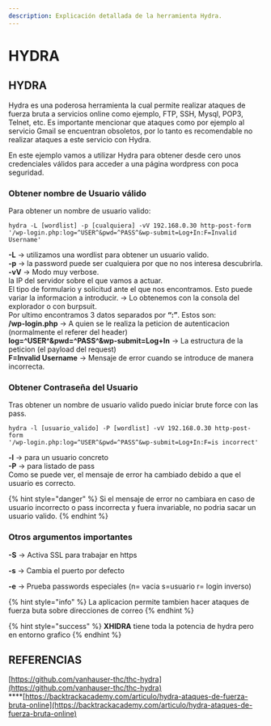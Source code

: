 ```yaml
---
description: Explicación detallada de la herramienta Hydra.
---
```


# HYDRA

## **HYDRA**

Hydra es una poderosa herramienta la cual permite realizar ataques de fuerza bruta a servicios online como ejemplo, FTP, SSH, Mysql, POP3, Telnet, etc. Es importante mencionar que ataques como por ejemplo al servicio Gmail se encuentran obsoletos, por lo tanto es recomendable no realizar ataques a este servicio con Hydra.

En este ejemplo vamos a utilizar Hydra para obtener desde cero unos credenciales válidos para acceder a una página wordpress con poca seguridad.

### Obtener nombre de Usuario válido

Para obtener un nombre de usuario valido:

```text
hydra -L [wordlist] -p [cualquiera] -vV 192.168.0.30 http-post-form 
'/wp-login.php:log=^USER^&pwd=^PASS^&wp-submit=Log+In:F=Invalid Username'
```

 **-L** → utilizamos una wordlist para obtener un usuario valido.  
 **-p** → la password puede ser cualquiera por que no nos interesa descubrirla.  
 **-vV** → Modo muy verbose.  
 la IP del servidor sobre el que vamos a actuar.  
 El tipo de formulario y solicitud ante el que nos encontramos. Esto puede variar la informacion a introducir. → Lo obtenemos con la consola del explorador o con burpsuit.  
 Por ultimo encontramos 3 datos separados por **“:”**. Estos son:  
 **/wp-login.php** → A quien se le realiza la peticion de autenticacion \(normalmente el referer del header\)  
 **log=^USER^&pwd=^PASS^&wp-submit=Log+In** → La estructura de la peticion \(el payload del request\)  
 **F=Invalid Username** → Mensaje de error cuando se introduce de manera incorrecta.

###  Obtener Contraseña del Usuario

Tras obtener un nombre de usuario valido puedo iniciar brute force con las pass.

```text
hydra -l [usuario_valido] -P [wordlist] -vV 192.168.0.30 http-post-form 
'/wp-login.php:log=^USER^&pwd=^PASS^&wp-submit=Log+In:F=is incorrect'
```

 **-l** → para un usuario concreto  
 **-P** → para listado de pass  
 Como se puede ver, el mensaje de error ha cambiado debido a que el usuario es correcto.

{% hint style="danger" %}
Si el mensaje de error no cambiara en caso de usuario incorrecto o pass incorrecta y fuera invariable, no podria sacar un usuario valido.
{% endhint %}

###  **Otros argumentos importantes**

 **-S** → Activa SSL para trabajar en https

 **-s** → Cambia el puerto por defecto

 **-e** → Prueba passwords especiales \(n= vacia s=usuario r= login inverso\)

{% hint style="info" %}
La aplicacion permite tambien hacer ataques de fuerza buta sobre direcciones de correo
{% endhint %}

{% hint style="success" %}
**XHIDRA** tiene toda la potencia de hydra pero en entorno grafico
{% endhint %}

## REFERENCIAS

[https://github.com/vanhauser-thc/thc-hydra](https://github.com/vanhauser-thc/thc-hydra)  
****[https://backtrackacademy.com/articulo/hydra-ataques-de-fuerza-bruta-online](https://backtrackacademy.com/articulo/hydra-ataques-de-fuerza-bruta-online)

